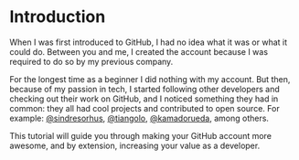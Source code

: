 # Introduction

When I was first introduced to GitHub,
I had no idea what it was or what it could do.
Between you and me,
I created the account because I was required to do so by my previous company.

For the longest time as a beginner
I did nothing with my account.
But then,
because of my passion in tech,
I started following other developers
and checking out their work on GitHub,
and I noticed something they had in common:
they all had cool projects
and contributed to open source.
For example:
[@sindresorhus](https://github.com/sindresorhus),
[@tiangolo](https://github.com/tiangolo),
[@kamadorueda](https://github.com/kamadorueda),
among others.

This tutorial will guide you
through making your GitHub account more awesome,
and by extension,
increasing your value as a developer.
